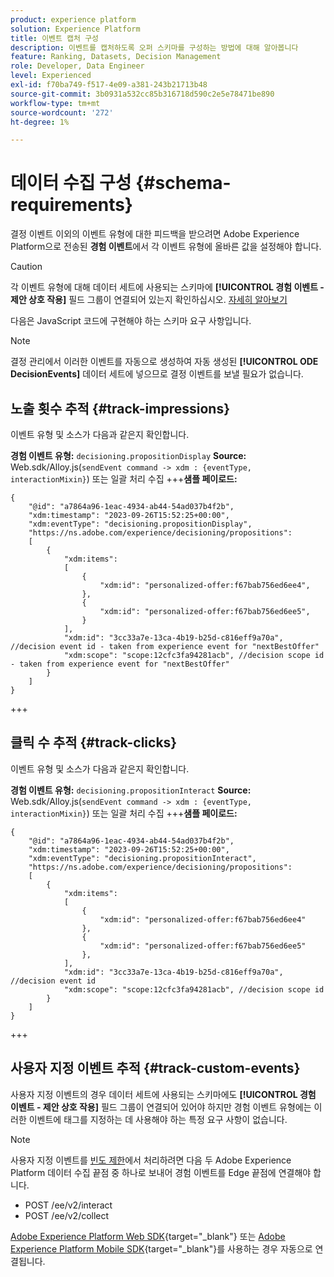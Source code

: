 ```yaml
---
product: experience platform
solution: Experience Platform
title: 이벤트 캡처 구성
description: 이벤트를 캡처하도록 오퍼 스키마를 구성하는 방법에 대해 알아봅니다
feature: Ranking, Datasets, Decision Management
role: Developer, Data Engineer
level: Experienced
exl-id: f70ba749-f517-4e09-a381-243b21713b48
source-git-commit: 3b0931a532cc85b316718d590c2e5e78471be890
workflow-type: tm+mt
source-wordcount: '272'
ht-degree: 1%

---
```


# 데이터 수집 구성 {#schema-requirements}

결정 이벤트 이외의 이벤트 유형에 대한 피드백을 받으려면 Adobe Experience Platform으로 전송된 **경험 이벤트**&#x200B;에서 각 이벤트 유형에 올바른 값을 설정해야 합니다.

>[!CAUTION]
>
>각 이벤트 유형에 대해 데이터 세트에 사용되는 스키마에 **[!UICONTROL 경험 이벤트 - 제안 상호 작용]** 필드 그룹이 연결되어 있는지 확인하십시오. [자세히 알아보기](create-dataset.md)

다음은 JavaScript 코드에 구현해야 하는 스키마 요구 사항입니다.

>[!NOTE]
>
>결정 관리에서 이러한 이벤트를 자동으로 생성하여 자동 생성된 **[!UICONTROL ODE DecisionEvents]** 데이터 세트<!--to check-->에 넣으므로 결정 이벤트를 보낼 필요가 없습니다.

## 노출 횟수 추적 {#track-impressions}

이벤트 유형 및 소스가 다음과 같은지 확인합니다.

**경험 이벤트 유형:** `decisioning.propositionDisplay`
**Source:** Web.sdk/Alloy.js(`sendEvent command -> xdm : {eventType, interactionMixin}`) 또는 일괄 처리 수집
+++**샘플 페이로드:**

```
{
    "@id": "a7864a96-1eac-4934-ab44-54ad037b4f2b",
    "xdm:timestamp": "2023-09-26T15:52:25+00:00",
    "xdm:eventType": "decisioning.propositionDisplay",
    "https://ns.adobe.com/experience/decisioning/propositions":
    [
        {
            "xdm:items":
            [
                {
                    "xdm:id": "personalized-offer:f67bab756ed6ee4",
                },
                {
                    "xdm:id": "personalized-offer:f67bab756ed6ee5",
                }
            ],
            "xdm:id": "3cc33a7e-13ca-4b19-b25d-c816eff9a70a", //decision event id - taken from experience event for "nextBestOffer"
            "xdm:scope": "scope:12cfc3fa94281acb", //decision scope id - taken from experience event for "nextBestOffer"
        }
    ]
}
```

+++

## 클릭 수 추적 {#track-clicks}

이벤트 유형 및 소스가 다음과 같은지 확인합니다.

**경험 이벤트 유형:** `decisioning.propositionInteract`
**Source:** Web.sdk/Alloy.js(`sendEvent command -> xdm : {eventType, interactionMixin}`) 또는 일괄 처리 수집
+++**샘플 페이로드:**

```
{
    "@id": "a7864a96-1eac-4934-ab44-54ad037b4f2b",
    "xdm:timestamp": "2023-09-26T15:52:25+00:00",
    "xdm:eventType": "decisioning.propositionInteract",
    "https://ns.adobe.com/experience/decisioning/propositions":
    [
        {
            "xdm:items":
            [
                {
                    "xdm:id": "personalized-offer:f67bab756ed6ee4"
                },
                {
                    "xdm:id": "personalized-offer:f67bab756ed6ee5"
                },
            ],
            "xdm:id": "3cc33a7e-13ca-4b19-b25d-c816eff9a70a", //decision event id
            "xdm:scope": "scope:12cfc3fa94281acb", //decision scope id
        }
    ]
}
```

+++

## 사용자 지정 이벤트 추적 {#track-custom-events}

사용자 지정 이벤트의 경우 데이터 세트에 사용되는 스키마에도 **[!UICONTROL 경험 이벤트 - 제안 상호 작용]** 필드 그룹이 연결되어 있어야 하지만 경험 이벤트 유형에는 이러한 이벤트에 태그를 지정하는 데 사용해야 하는 특정 요구 사항이 없습니다.

>[!NOTE]
>
>사용자 지정 이벤트를 [빈도 제한](../offer-library/add-constraints.md#capping)에서 처리하려면 다음 두 Adobe Experience Platform 데이터 수집 끝점 중 하나로 보내어 경험 이벤트를 Edge 끝점에 연결해야 합니다.
>
>* POST /ee/v2/interact
>* POST /ee/v2/collect
>
>[Adobe Experience Platform Web SDK](https://experienceleague.adobe.com/docs/experience-platform/edge/home.html?lang=ko){target="_blank"} 또는 [Adobe Experience Platform Mobile SDK](https://experienceleague.adobe.com/docs/platform-learn/data-collection/mobile-sdk/overview.html?lang=ko){target="_blank"}를 사용하는 경우 자동으로 연결됩니다.

